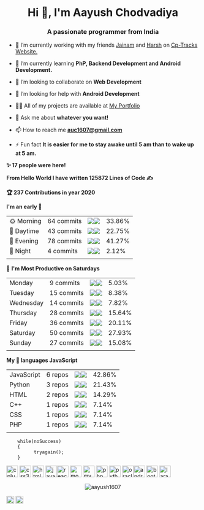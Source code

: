 <h1 align="center">Hi 👋, I'm Aayush Chodvadiya</h1>
<h3 align="center">A passionate programmer from India</h3>



- 🔭 I’m currently working with my friends [Jainam](https://github.com/th3c0d3br34ker) and [Harsh](https://github.com/harshkanani014) on [Cp-Tracks Website.](https://cp-tracks.netlify.app/#/) 

- 🌱 I’m currently learning **PhP, Backend Development and Android Development.**

- 👯 I’m looking to collaborate on **Web Development**

- 🤔 I’m looking for help with **Android Development**

- 👨‍💻 All of my projects are available at [My Portfolio](https://aayush1607.github.io/Portfolio/)

- 💬 Ask me about **whatever you want!**

- 📫 How to reach me **auc1607@gmail.com**

- ⚡ Fun fact **It is easier for me to stay awake until 5 am than to wake up at 5 am.**

<!--START_SECTION_PROFILE_VIEWS:readme-info-->
**✨ 17 people were here!**


<!--END_SECTION_PROFILE_VIEWS:readme-info-->
<!--START_SECTION_LINES_OF_CODE:readme-info-->
**From Hello World I have written 125872 Lines of Code ✍️**


<!--END_SECTION_LINES_OF_CODE:readme-info-->
<!--START_CONTRIBUTIONS:readme-info-->
**🏆 237 Contributions in year 2020**


<!--END_CONTRIBUTIONS:readme-info-->
<!--START_SECTION_DAILY_COMMIT:readme-info-->
**I'm an early 🐤** 

| | | | |
| --- | --- | --- | --- |
|🌞 Morning                |64 commits          |![](https://via.placeholder.com/136x22/000000/000000?text=+)![](https://via.placeholder.com/264x22/b8b8b8/b8b8b8?=text=+)|33.86%|
|🌆 Daytime                |43 commits          |![](https://via.placeholder.com/92x22/000000/000000?text=+)![](https://via.placeholder.com/308x22/b8b8b8/b8b8b8?=text=+)|22.75%|
|🌃 Evening                |78 commits          |![](https://via.placeholder.com/164x22/000000/000000?text=+)![](https://via.placeholder.com/236x22/b8b8b8/b8b8b8?=text=+)|41.27%|
|🌙 Night                  |4 commits           |![](https://via.placeholder.com/8x22/000000/000000?text=+)![](https://via.placeholder.com/392x22/b8b8b8/b8b8b8?=text=+)|2.12%|
| | | | |

<!--END_SECTION_DAILY_COMMIT:readme-info-->
<!--START_SECTION_WEEKLY_COMMIT:readme-info-->
📅 **I'm Most Productive on Saturdays** 

| | | | |
| --- | --- | --- | --- |
|Monday                   |9 commits           |![](https://via.placeholder.com/20x22/000000/000000?text=+)![](https://via.placeholder.com/380x22/b8b8b8/b8b8b8?=text=+)|5.03%|
|Tuesday                  |15 commits          |![](https://via.placeholder.com/32x22/000000/000000?text=+)![](https://via.placeholder.com/368x22/b8b8b8/b8b8b8?=text=+)|8.38%|
|Wednesday                |14 commits          |![](https://via.placeholder.com/32x22/000000/000000?text=+)![](https://via.placeholder.com/368x22/b8b8b8/b8b8b8?=text=+)|7.82%|
|Thursday                 |28 commits          |![](https://via.placeholder.com/64x22/000000/000000?text=+)![](https://via.placeholder.com/336x22/b8b8b8/b8b8b8?=text=+)|15.64%|
|Friday                   |36 commits          |![](https://via.placeholder.com/80x22/000000/000000?text=+)![](https://via.placeholder.com/320x22/b8b8b8/b8b8b8?=text=+)|20.11%|
|Saturday                 |50 commits          |![](https://via.placeholder.com/112x22/000000/000000?text=+)![](https://via.placeholder.com/288x22/b8b8b8/b8b8b8?=text=+)|27.93%|
|Sunday                   |27 commits          |![](https://via.placeholder.com/60x22/000000/000000?text=+)![](https://via.placeholder.com/340x22/b8b8b8/b8b8b8?=text=+)|15.08%|
| | | | |

<!--END_SECTION_WEEKLY_COMMIT:readme-info-->
<!--START_SECTION_LANGUAGE:readme-info-->
**My 💖 languages JavaScript** 

| | | | |
| --- | --- | --- | --- |
|JavaScript               |6 repos|             ![](https://via.placeholder.com/172x22/000000/000000?text=+)![](https://via.placeholder.com/228x22/b8b8b8/b8b8b8?=text=+)|42.86%|
|Python                   |3 repos|             ![](https://via.placeholder.com/84x22/000000/000000?text=+)![](https://via.placeholder.com/316x22/b8b8b8/b8b8b8?=text=+)|21.43%|
|HTML                     |2 repos|             ![](https://via.placeholder.com/56x22/000000/000000?text=+)![](https://via.placeholder.com/344x22/b8b8b8/b8b8b8?=text=+)|14.29%|
|C++                      |1 repos|             ![](https://via.placeholder.com/28x22/000000/000000?text=+)![](https://via.placeholder.com/372x22/b8b8b8/b8b8b8?=text=+)|7.14%|
|CSS                      |1 repos|             ![](https://via.placeholder.com/28x22/000000/000000?text=+)![](https://via.placeholder.com/372x22/b8b8b8/b8b8b8?=text=+)|7.14%|
|PHP                      |1 repos|             ![](https://via.placeholder.com/28x22/000000/000000?text=+)![](https://via.placeholder.com/372x22/b8b8b8/b8b8b8?=text=+)|7.14%|
| | | | |

<!--END_SECTION_LANGUAGE:readme-info-->



```
    while(noSuccess)
    {
          tryagain();
    } 
```

<p align="left"><img src="https://devicons.github.io/devicon/devicon.git/icons/cplusplus/cplusplus-original.svg" alt="cplusplus" width="30" height="30"/> <img src="https://devicons.github.io/devicon/devicon.git/icons/css3/css3-original-wordmark.svg" alt="css3" width="30" height="30"/> <img src="https://devicons.github.io/devicon/devicon.git/icons/html5/html5-original-wordmark.svg" alt="html5" width="30" height="30"/> <img src="https://devicons.github.io/devicon/devicon.git/icons/javascript/javascript-original.svg" alt="javascript" width="30" height="30"/><img src="https://devicons.github.io/devicon/devicon.git/icons/react/react-original-wordmark.svg" alt="react" width="30" height="30"/> <img src="https://devicons.github.io/devicon/devicon.git/icons/mongodb/mongodb-original-wordmark.svg" alt="mongodb" width="30" height="30"/> <img src="https://devicons.github.io/devicon/devicon.git/icons/mysql/mysql-original-wordmark.svg" alt="mysql" width="30" height="30"/> <img src="https://devicons.github.io/devicon/devicon.git/icons/php/php-original.svg" alt="php" width="30" height="30"/> <img src="https://devicons.github.io/devicon/devicon.git/icons/python/python-original-wordmark.svg" alt="python" width="30" height="30"/> <img src="https://devicons.github.io/devicon/devicon.git/icons/oracle/oracle-original.svg" alt="oracle" width="30" height="30"/><img src="https://devicons.github.io/devicon/devicon.git/icons/android/android-original-wordmark.svg" alt="android" width="30" height="30"/> <img src="https://devicons.github.io/devicon/devicon.git/icons/bootstrap/bootstrap-plain.svg" alt="bootstrap" width="30" height="30"/>  <img src="https://devicons.github.io/devicon/devicon.git/icons/laravel/laravel-plain-wordmark.svg" alt="laravel" width="30" height="30"/> </p><p align="center"> <img src="https://github-readme-stats.vercel.app/api?username=aayush1607&show_icons=true&theme=highcontrast" alt="aayush1607" /> </p>

<p align="center">
    
 
 
<a href="https://linkedin.com/in/aayush-chodvadiya" target="blank"><img align="center" src="https://cdn.jsdelivr.net/npm/simple-icons@3.0.1/icons/linkedin.svg" alt="aayush-chodvadiya" height="20" width="20" /></a>
<a href="https://instagram.com/aayushchodvadiya_07" target="blank"><img align="center" src="https://cdn.jsdelivr.net/npm/simple-icons@3.0.1/icons/instagram.svg" alt="aayushchodvadiya_07" height="20" width="20" /></a>
</p>


